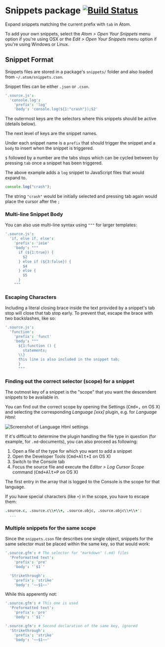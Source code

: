 # Snippets package [![Build Status](https://travis-ci.org/atom/snippets.svg?branch=master)](https://travis-ci.org/atom/snippets)

Expand snippets matching the current prefix with `tab` in Atom.

To add your own snippets, select the _Atom > Open Your Snippets_ menu option if you're using OSX or the _Edit > Open Your Snippets_ menu option if you're using Windows or Linux.

## Snippet Format

Snippets files are stored in a package's `snippets/` folder and also loaded
from `~/.atom/snippets.cson`.

Snippet files can be either `.json` or `.cson`.

```coffee
'.source.js':
  'console.log':
    'prefix': 'log'
    'body': 'console.log(${1:"crash"});$2'
```

The outermost keys are the selectors where this snippets should be active (details below).

The next level of keys are the snippet names.

Under each snippet name is a `prefix` that should trigger the snippet and a
`body` to insert when the snippet is triggered.

`$` followed by a number are the tabs stops which can be cycled between by
pressing `tab` once a snippet has been triggered.

The above example adds a `log` snippet to JavaScript files that would expand
to.

```js
console.log("crash");
```

The string `"crash"` would be initially selected and pressing tab again would
place the cursor after the `;`

### Multi-line Snippet Body

You can also use multi-line syntax using `"""` for larger templates:

```coffee
'.source.js':
  'if, else if, else':
    'prefix': 'ieie'
    'body': """
      if (${1:true}) {
        $2
      } else if (${3:false}) {
        $4
      } else {
        $5
      }
    """
```

### Escaping Characters

Including a literal closing brace inside the text provided by a snippet's tab stop will close
that tab stop early. To prevent that, escape the brace with two backslashes, like so:

```coffee
'.source.js':
  'function':
    'prefix': 'funct'
    'body': """
      ${1:function () {
        statements;
      \\}
      this line is also included in the snippet tab;
      }
      """
```

### Finding out the correct selector (scope) for a snippet

The outmost key of a snippet is the "scope" that you want the descendent snippets
to be available in.

You can find out the correct scope by opening the Settings (<kbd>Cmd+,</kbd> on OS X)
and selecting the corresponding *Language [xxx]* plugin, e.g. for *Language Html*:

![Screenshot of Language Html settings](https://cloud.githubusercontent.com/assets/1038121/5137632/126beb66-70f2-11e4-839b-bc7e84103f67.png)

If it's difficult to determine the plugin handling the file type in question
(for example, for `.md`-documents), you can also proceed as following:

1. Open a file of the type for which you want to add a snippet
2. Open the Developer Tools (<kbd>Cmd+Alt+I</kbd> on OS X)
3. Switch to the Console tab
4. Focus the source file and execute the _Editor > Log Cursor Scope_ command (<kbd>Cmd+Alt+P</kbd> on OS X)

The first entry in the array that is logged to the Console is the scope for that language.

If you have special characters (like `+`) in the scope, you have to escape them:

```coffee
.source.c, .source.c\\+\\+, .source.objc, .source.objc\\+\\+':
  ...
```

### Multiple snippets for the same scope

Since the `snippets.cson` file describes one single object, snippets for the same selector must be placed within the same key, so that would work:

```coffee
'.source.gfm': # The selector for "markdown" (.md) files
  'Preformatted text':
    'prefix': 'pre'
    'body': '`$1`'

  'Strikethrough':
    'prefix': 'strike'
    'body': '~~$1~~'
```

While this apperently not:

```coffee
'.source.gfm': # This one is used
  'Preformatted text':
    'prefix': 'pre'
    'body': '`$1`'

'.source.gfm': # Second declaration of the same key, ignored
  'Strikethrough':
    'prefix': 'strike'
    'body': '~~$1~~'
```
